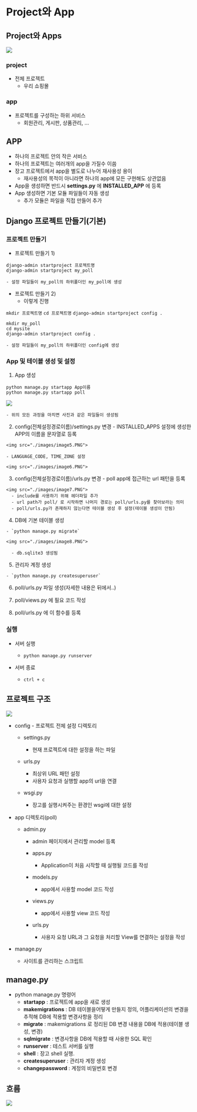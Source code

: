 # Project와 App
## Project와 Apps

<img src="./images/image2.PNG">

### project
  - 전체 프로젝트
    - 우리 쇼핑몰

### app
  - 프로젝트를 구성하는 하위 서비스
    - 회원관리, 게시판, 상품관리, ...



## APP
  - 하나의 프로젝트 안의 작은 서비스
  - 하나의 프로젝트는 여러개의 app을 가질수 이씀
  - 장고 프로젝트에서 app을 별도로 나누어 재사용성 용이
    - 재사용성의 목적이 아니라면 하나의 app에 모든 구현해도 상관없음
  - App을 생성하면 반드시 **settings.py** 에 **INSTALLED_APP** 에 등록
  - App 생성하면 기본 모듈 파일들이 자동 생성
    - 추가 모듈은 파일을 직접 만들어 추가

## Django 프로젝트 만들기(기본)
### 프로젝트 만들기
  - 프로젝트 만들기 1) 

  ```
  django-admin startproject 프로젝트명
  django-admin startproject my_poll
  ```
    - 설정 파일들이 my_poll의 하위폴더인 my_poll에 생성

  - 프로젝트 만들기 2)
    - 이렇게 진행

  `mkdir 프로젝트명`
  `cd 프로젝트명`
  `django-admin startproject config .`
  
  
  ```
  mkdir my_poll
  cd mysite
  django-admin startproject config .
  ```
    - 설정 파일들이 my_poll의 하위폴더인 config에 생성

### App 및 테이블 생성 및 설정
  1. App 생성
  ```  
  python manage.py startapp App이름
  python manage.py startapp poll
  ```

 <img src="./images/image4.PNG">

    - 위의 모든 과정을 마치면 사진과 같은 파일들이 생성됨

  2. config(전체설정경로이름)/settings.py 변경
    - INSTALLED_APPS 설정에 생성한 APP의 이름을 문자열로 등록 

    <img src="./images/image5.PNG">
    
    - LANGUAGE_CODE, TIME_ZONE 설정

    <img src="./images/image6.PNG">
  
  3. config(전체설정경로이름)/urls.py 변경
    - poll app에 접근하는 url 패턴을 등록
    
    <img src="./images/image7.PNG">
      - include를 사용하기 위해 헤더파일 추가
      - url path가 poll/ 로 시작하면 나머지 경로는 poll/urls.py를 찾아보라는 의미
      - poll/urls.py가 존재하지 않는다면 테이블 생성 후 설정(테이블 생성이 안됨)
  
  4. DB에 기본 테이블 생성
    
    - `python manage.py migrate`

    <img src="./images/image8.PNG">

      - db.sqlite3 생성됨
  
  5. 관리자 계정 생성 

    - `python manage.py createsuperuser`

  6. poll/urls.py 파일 생성(자세한 내용은 뒤에서..)

  7. poll/views.py 에 필요 코드 작성

  8. poll/urls.py 에 이 함수를 등록 

### 실행
  - 서버 실행
    - `python manage.py runserver`
  
  - 서버 종료
    - `ctrl + c`


## 프로젝트 구조

<img src="./images/image4.PNG">

- config - 프로젝트 전체 설정 디렉토리
  - settings.py
    - 현재 프로젝트에 대한 설정을 하는 파일
  
  - urls.py
    - 최상위 URL 패턴 설정
    - 사용자 요청과 실행할 app의 url을 연결

  - wsgi.py
    - 장고를 실행시켜주는 환경인 wsgi에 대한 설정

- app 디렉토리(poll)
  - admin.py
    - admin 페이지에서 관리할 model 등록
  
    - apps.py
      - Application이 처음 시작할 때 실행될 코드를 작성

    - models.py
      - app에서 사용할 model 코드 작성

    - views.py
      - app에서 사용할 view 코드 작성

    - urls.py
      - 사용자 요청 URL과 그 요청을 처리할 View를 연결하는 설정을 작성

- manage.py
  - 사이트를 관리하는 스크립트

## manage.py
- python manage.py 명령어
  - **startapp** : 프로젝트에 app을 새로 생성
  - **makemigrations** : DB 테이블을어떻게 만들지 정의, 어플리케이션의 변경을 추적해 DB에 적용할 변경사항을 정리
  - **migrate** :  makemigrations 로 정리된 DB 변경 내용을 DB에 적용(테이블 생성, 변경)
  - **sqlmigrate** : 변경사항을 DB에 적용할 때 사용한 SQL 확인
  - **runserver** : 테스트 서버를 실행
  - **shell** : 장고 shell 실행.
  - **createsuperuser** : 관리자 계정 생성
  - **changepassword** : 계정의 비밀번호 변경

## 흐름

<img src="./images/image9.PNG">
